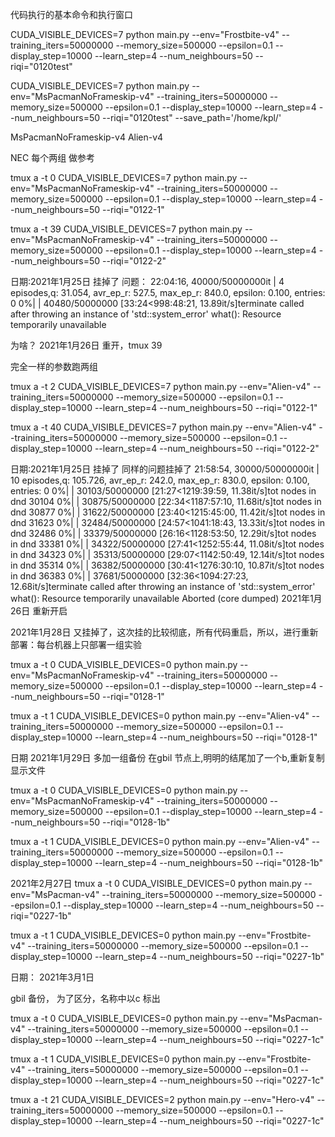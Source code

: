 代码执行的基本命令和执行窗口

CUDA_VISIBLE_DEVICES=7 python main.py --env="Frostbite-v4" --training_iters=50000000 --memory_size=500000  --epsilon=0.1  --display_step=10000 --learn_step=4 --num_neighbours=50 --riqi="0120test" 

CUDA_VISIBLE_DEVICES=7 python main.py --env="MsPacmanNoFrameskip-v4" --training_iters=50000000 --memory_size=500000  --epsilon=0.1  --display_step=10000 --learn_step=4 --num_neighbours=50 --riqi="0120test" --save_path='/home/kpl/'


MsPacmanNoFrameskip-v4 Alien-v4

NEC 每个两组 做参考

tmux a -t 0
CUDA_VISIBLE_DEVICES=7 python main.py --env="MsPacmanNoFrameskip-v4" --training_iters=50000000 --memory_size=500000  --epsilon=0.1  --display_step=10000 --learn_step=4 --num_neighbours=50 --riqi="0122-1" 

tmux a -t 39
CUDA_VISIBLE_DEVICES=7 python main.py --env="MsPacmanNoFrameskip-v4" --training_iters=50000000 --memory_size=500000  --epsilon=0.1  --display_step=10000 --learn_step=4 --num_neighbours=50 --riqi="0122-2" 

日期:2021年1月25日 挂掉了
问题：
22:04:16,   40000/50000000it |   4 episodes,q: 31.054, avr_ep_r: 527.5, max_ep_r: 840.0, epsilon: 0.100, entries: 0
  0%|                              | 40480/50000000 [33:24<998:48:21, 13.89it/s]terminate called after throwing an instance of 'std::system_error'
  what():  Resource temporarily unavailable

为啥？
2021年1月26日 重开，tmux 39


完全一样的参数跑两组

tmux a -t 2
CUDA_VISIBLE_DEVICES=7 python main.py --env="Alien-v4" --training_iters=50000000 --memory_size=500000  --epsilon=0.1  --display_step=10000 --learn_step=4 --num_neighbours=50 --riqi="0122-1" 

tmux a -t 40
CUDA_VISIBLE_DEVICES=7 python main.py --env="Alien-v4" --training_iters=50000000 --memory_size=500000  --epsilon=0.1  --display_step=10000 --learn_step=4 --num_neighbours=50 --riqi="0122-2" 

日期:2021年1月25日 挂掉了
同样的问题挂掉了
21:58:54,   30000/50000000it |  10 episodes,q: 105.726, avr_ep_r: 242.0, max_ep_r: 830.0, epsilon: 0.100, entries: 0
  0%|                             | 30103/50000000 [21:27<1219:39:59, 11.38it/s]tot nodes in dnd 30104
  0%|                             | 30875/50000000 [22:34<1187:57:10, 11.68it/s]tot nodes in dnd 30877
  0%|                             | 31622/50000000 [23:40<1215:45:00, 11.42it/s]tot nodes in dnd 31623
  0%|                             | 32484/50000000 [24:57<1041:18:43, 13.33it/s]tot nodes in dnd 32486
  0%|                             | 33379/50000000 [26:16<1128:53:50, 12.29it/s]tot nodes in dnd 33381
  0%|                             | 34322/50000000 [27:41<1252:55:44, 11.08it/s]tot nodes in dnd 34323
  0%|                             | 35313/50000000 [29:07<1142:50:49, 12.14it/s]tot nodes in dnd 35314
  0%|                             | 36382/50000000 [30:41<1276:30:10, 10.87it/s]tot nodes in dnd 36383
  0%|                             | 37681/50000000 [32:36<1094:27:23, 12.68it/s]terminate called after throwing an instance of 'std::system_error'
  what():  Resource temporarily unavailable
Aborted (core dumped)
2021年1月26日 重新开启

2021年1月28日 又挂掉了，这次挂的比较彻底，所有代码重启，所以，进行重新部署：每台机器上只部署一组实验

tmux a -t 0
CUDA_VISIBLE_DEVICES=0 python main.py --env="MsPacmanNoFrameskip-v4" --training_iters=50000000 --memory_size=500000  --epsilon=0.1  --display_step=10000 --learn_step=4 --num_neighbours=50 --riqi="0128-1" 

tmux a -t 1
CUDA_VISIBLE_DEVICES=0 python main.py --env="Alien-v4" --training_iters=50000000 --memory_size=500000  --epsilon=0.1  --display_step=10000 --learn_step=4 --num_neighbours=50 --riqi="0128-1"

日期 2021年1月29日 多加一组备份 在gbil 节点上,明明的结尾加了一个b,重新复制显示文件

tmux a -t 0
CUDA_VISIBLE_DEVICES=0 python main.py --env="MsPacmanNoFrameskip-v4" --training_iters=50000000 --memory_size=500000  --epsilon=0.1  --display_step=10000 --learn_step=4 --num_neighbours=50 --riqi="0128-1b" 

tmux a -t 1
CUDA_VISIBLE_DEVICES=0 python main.py --env="Alien-v4" --training_iters=50000000 --memory_size=500000  --epsilon=0.1  --display_step=10000 --learn_step=4 --num_neighbours=50 --riqi="0128-1b"


2021年2月27日
tmux a -t 0
CUDA_VISIBLE_DEVICES=0 python main.py --env="MsPacman-v4" --training_iters=50000000 --memory_size=500000  --epsilon=0.1  --display_step=10000 --learn_step=4 --num_neighbours=50 --riqi="0227-1b" 

tmux a -t 1
CUDA_VISIBLE_DEVICES=0 python main.py --env="Frostbite-v4" --training_iters=50000000 --memory_size=500000  --epsilon=0.1  --display_step=10000 --learn_step=4 --num_neighbours=50 --riqi="0227-1b"


日期： 2021年3月1日

gbil 备份， 为了区分，名称中以c 标出

tmux a -t 0
CUDA_VISIBLE_DEVICES=0 python main.py --env="MsPacman-v4" --training_iters=50000000 --memory_size=500000  --epsilon=0.1  --display_step=10000 --learn_step=4 --num_neighbours=50 --riqi="0227-1c" 


tmux a -t 1
CUDA_VISIBLE_DEVICES=0 python main.py --env="Frostbite-v4" --training_iters=50000000 --memory_size=500000  --epsilon=0.1  --display_step=10000 --learn_step=4 --num_neighbours=50 --riqi="0227-1c"


tmux a -t 21
CUDA_VISIBLE_DEVICES=2 python main.py --env="Hero-v4" --training_iters=50000000 --memory_size=500000  --epsilon=0.1  --display_step=10000 --learn_step=4 --num_neighbours=50 --riqi="0227-1c"
